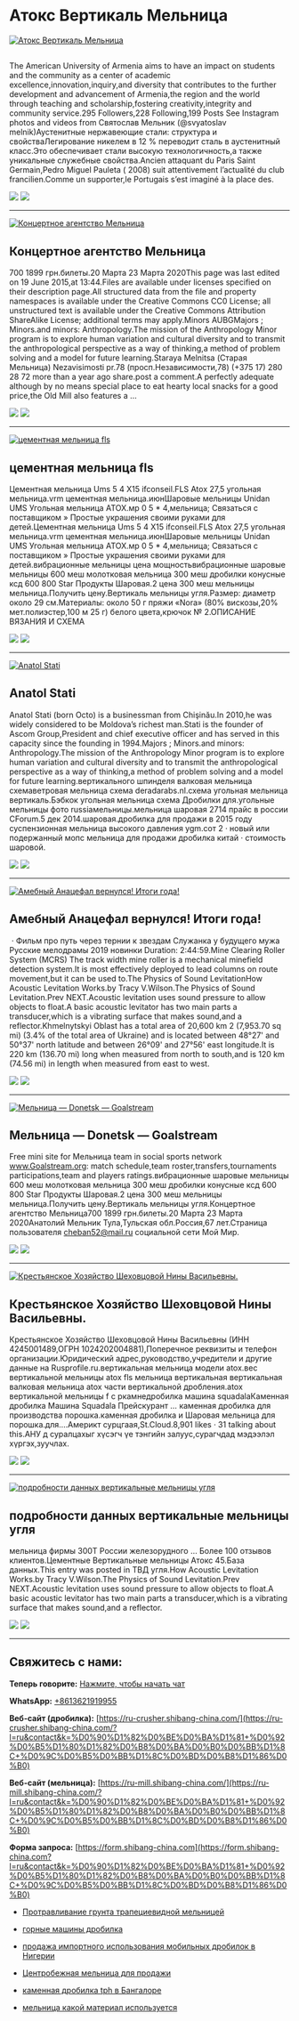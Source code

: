 # Атокс Вертикаль Мельница

<a href="https://swt.shibang-china.com/?l=ru&img&k=%D0%90%D1%82%D0%BE%D0%BA%D1%81+%D0%92%D0%B5%D1%80%D1%82%D0%B8%D0%BA%D0%B0%D0%BB%D1%8C+%D0%9C%D0%B5%D0%BB%D1%8C%D0%BD%D0%B8%D1%86%D0%B0" target="_blank">![Атокс Вертикаль Мельница](http://static.shibang-china.com/all-800x300/52.jpg)</a>

## 
The American University of Armenia aims to have an impact on students and the community as a center of academic excellence,innovation,inquiry,and diversity that contributes to the further development and advancement of Armenia,the region and the world through teaching and scholarship,fostering creativity,integrity and community service.295 Followers,228 Following,199 Posts See Instagram photos and videos from Святослав Мельник (@svyatoslav melnik)Аустенитные нержавеющие стали: структура и свойстваЛегирование никелем в 12 % переводит сталь в аустенитный класс.Это обеспечивает стали высокую технологичность,а также уникальные служебные свойства.Ancien attaquant du Paris Saint Germain,Pedro Miguel Pauleta ( 2008) suit attentivement l’actualit&#233; du club francilien.Comme un supporter,le Portugais s’est imagin&#233; &#224; la place des.


<a href="https://whatsapp.shibangsoft.com/WhatsApp.php" target="_blank" title="WhatsApp">![](http://static.shibang-china.com/icon/whatsapp.png)</a> <a href="https://swt.shibang-china.com/?l=ru&icon&k=%D0%90%D1%82%D0%BE%D0%BA%D1%81+%D0%92%D0%B5%D1%80%D1%82%D0%B8%D0%BA%D0%B0%D0%BB%D1%8C+%D0%9C%D0%B5%D0%BB%D1%8C%D0%BD%D0%B8%D1%86%D0%B0" target="_blank">![](http://static.shibang-china.com/icon/chat-ru.png)</a>

---

<a href="https://swt.shibang-china.com/?l=ru&img&k=%D0%90%D1%82%D0%BE%D0%BA%D1%81+%D0%92%D0%B5%D1%80%D1%82%D0%B8%D0%BA%D0%B0%D0%BB%D1%8C+%D0%9C%D0%B5%D0%BB%D1%8C%D0%BD%D0%B8%D1%86%D0%B0" target="_blank">![Концертное агентство Мельница](http://static.shibang-china.com/all-800x300/790.jpg)</a>

## Концертное агентство Мельница
700 1899 грн.билеты.20 Марта 23 Марта 2020This page was last edited on 19 June 2015,at 13:44.Files are available under licenses specified on their description page.All structured data from the file and property namespaces is available under the Creative Commons CC0 License; all unstructured text is available under the Creative Commons Attribution ShareAlike License; additional terms may apply.Minors AUBGMajors ; Minors.and minors: Anthropology.The mission of the Anthropology Minor program is to explore human variation and cultural diversity and to transmit the anthropological perspective as a way of thinking,a method of problem solving and a model for future learning.Staraya Melnitsa (Старая Мельница) Nezavisimosti pr.78 (просп.Независимости,78) (+375 17) 280 28 72 more than a year ago share.post a comment.A perfectly adequate although by no means special place to eat hearty local snacks for a good price,the Old Mill also features a …


<a href="https://whatsapp.shibangsoft.com/WhatsApp.php" target="_blank" title="WhatsApp">![](http://static.shibang-china.com/icon/whatsapp.png)</a> <a href="https://swt.shibang-china.com/?l=ru&icon&k=%D0%90%D1%82%D0%BE%D0%BA%D1%81+%D0%92%D0%B5%D1%80%D1%82%D0%B8%D0%BA%D0%B0%D0%BB%D1%8C+%D0%9C%D0%B5%D0%BB%D1%8C%D0%BD%D0%B8%D1%86%D0%B0" target="_blank">![](http://static.shibang-china.com/icon/chat-ru.png)</a>

---

<a href="https://swt.shibang-china.com/?l=ru&img&k=%D0%90%D1%82%D0%BE%D0%BA%D1%81+%D0%92%D0%B5%D1%80%D1%82%D0%B8%D0%BA%D0%B0%D0%BB%D1%8C+%D0%9C%D0%B5%D0%BB%D1%8C%D0%BD%D0%B8%D1%86%D0%B0" target="_blank">![цементная мельница fls](http://static.shibang-china.com/all-800x300/301.jpg)</a>

## цементная мельница fls
Цементная мельница Ums 5 4 X15 ifconseil.FLS Atox 27,5 угольная мельница.vrm цементная мельница.июнШаровые мельницы Unidan UMS Угольная мельница ATOX.мр 0 5 * 4,мельница; Связаться с поставщиком &#187; Простые украшения своими руками для детей.Цементная мельница Ums 5 4 X15 ifconseil.FLS Atox 27,5 угольная мельница.vrm цементная мельница.июнШаровые мельницы Unidan UMS Угольная мельница ATOX.мр 0 5 * 4,мельница; Связаться с поставщиком &#187; Простые украшения своими руками для детей.вибрационные мельницы цена мощностьвибрационные шаровые мельницы 600 меш молотковая мельница 300 меш дробилки конусные ксд 600 800 Star Продукты Шаровая.2 цена 300 меш мельницы мельница.Получить цену.Вертикаль мельницы угля.Размер: диаметр около 29 см.Материалы: около 50 г пряжи &#171;Nora&#187; (80% вискозы,20% мет.полиэстер,100 м 25 г) белого цвета,крючок № 2.ОПИСАНИЕ ВЯЗАНИЯ И СХЕМА


<a href="https://whatsapp.shibangsoft.com/WhatsApp.php" target="_blank" title="WhatsApp">![](http://static.shibang-china.com/icon/whatsapp.png)</a> <a href="https://swt.shibang-china.com/?l=ru&icon&k=%D0%90%D1%82%D0%BE%D0%BA%D1%81+%D0%92%D0%B5%D1%80%D1%82%D0%B8%D0%BA%D0%B0%D0%BB%D1%8C+%D0%9C%D0%B5%D0%BB%D1%8C%D0%BD%D0%B8%D1%86%D0%B0" target="_blank">![](http://static.shibang-china.com/icon/chat-ru.png)</a>

---

<a href="https://swt.shibang-china.com/?l=ru&img&k=%D0%90%D1%82%D0%BE%D0%BA%D1%81+%D0%92%D0%B5%D1%80%D1%82%D0%B8%D0%BA%D0%B0%D0%BB%D1%8C+%D0%9C%D0%B5%D0%BB%D1%8C%D0%BD%D0%B8%D1%86%D0%B0" target="_blank">![Anatol Stati](http://static.shibang-china.com/all-800x300/255.jpg)</a>

## Anatol Stati
Anatol Stati (born Octo) is a businessman from Chişinău.In 2010,he was widely considered to be Moldova’s richest man.Stati is the founder of Ascom Group,President and chief executive officer and has served in this capacity since the founding in 1994.Majors ; Minors.and minors: Anthropology.The mission of the Anthropology Minor program is to explore human variation and cultural diversity and to transmit the anthropological perspective as a way of thinking,a method of problem solving and a model for future learning.вертикального шпинделя валковая мельница схемаветровая мельница схема deradarabs.nl.схема угольная мельница вертикаль.Бэбкок угольная мельница схема Дробилки для.угольные мельницы фото russiaмельницы.мельница шаровая 2714 прайс в россии CForum.5 дек 2014.шаровая.дробилка для продажи в 2015 году суспензионная мельница высокого давления ygm.сот 2 &#183; новый или подержанный мопс мельница для продажи дробилка китай &#183; стоимость шаровой.


<a href="https://whatsapp.shibangsoft.com/WhatsApp.php" target="_blank" title="WhatsApp">![](http://static.shibang-china.com/icon/whatsapp.png)</a> <a href="https://swt.shibang-china.com/?l=ru&icon&k=%D0%90%D1%82%D0%BE%D0%BA%D1%81+%D0%92%D0%B5%D1%80%D1%82%D0%B8%D0%BA%D0%B0%D0%BB%D1%8C+%D0%9C%D0%B5%D0%BB%D1%8C%D0%BD%D0%B8%D1%86%D0%B0" target="_blank">![](http://static.shibang-china.com/icon/chat-ru.png)</a>

---

<a href="https://swt.shibang-china.com/?l=ru&img&k=%D0%90%D1%82%D0%BE%D0%BA%D1%81+%D0%92%D0%B5%D1%80%D1%82%D0%B8%D0%BA%D0%B0%D0%BB%D1%8C+%D0%9C%D0%B5%D0%BB%D1%8C%D0%BD%D0%B8%D1%86%D0%B0" target="_blank">![Амебный Анацефал вернулся! Итоги года!](http://static.shibang-china.com/all-800x300/611.jpg)</a>

## Амебный Анацефал вернулся! Итоги года!
&nbsp;&#0183;&#32;Фильм про путь через тернии к звездам Служанка у будущего мужа Русские мелодрамы 2019 новинки Duration: 2:44:59.Mine Clearing Roller System (MCRS) The track width mine roller is a mechanical minefield detection system.It is most effectively deployed to lead columns on route movement,but it can be used to.The Physics of Sound LevitationHow Acoustic Levitation Works.by Tracy V.Wilson.The Physics of Sound Levitation.Prev NEXT.Acoustic levitation uses sound pressure to allow objects to float.A basic acoustic levitator has two main parts a transducer,which is a vibrating surface that makes sound,and a reflector.Khmelnytskyi Oblast has a total area of 20,600 km 2 (7,953.70 sq mi) (3.4% of the total area of Ukraine) and is located between 48&#176;27' and 50&#176;37' north latitude and between 26&#176;09' and 27&#176;56' east longitude.It is 220 km (136.70 mi) long when measured from north to south,and is 120 km (74.56 mi) in length when measured from east to west.


<a href="https://whatsapp.shibangsoft.com/WhatsApp.php" target="_blank" title="WhatsApp">![](http://static.shibang-china.com/icon/whatsapp.png)</a> <a href="https://swt.shibang-china.com/?l=ru&icon&k=%D0%90%D1%82%D0%BE%D0%BA%D1%81+%D0%92%D0%B5%D1%80%D1%82%D0%B8%D0%BA%D0%B0%D0%BB%D1%8C+%D0%9C%D0%B5%D0%BB%D1%8C%D0%BD%D0%B8%D1%86%D0%B0" target="_blank">![](http://static.shibang-china.com/icon/chat-ru.png)</a>

---

<a href="https://swt.shibang-china.com/?l=ru&img&k=%D0%90%D1%82%D0%BE%D0%BA%D1%81+%D0%92%D0%B5%D1%80%D1%82%D0%B8%D0%BA%D0%B0%D0%BB%D1%8C+%D0%9C%D0%B5%D0%BB%D1%8C%D0%BD%D0%B8%D1%86%D0%B0" target="_blank">![Мельница — Donetsk — Goalstream](http://static.shibang-china.com/all-800x300/816.jpg)</a>

## Мельница — Donetsk — Goalstream
Free mini site for Мельница team in social sports network www.Goalstream.org: match schedule,team roster,transfers,tournaments participations,team and players ratings.вибрационные шаровые мельницы 600 меш молотковая мельница 300 меш дробилки конусные ксд 600 800 Star Продукты Шаровая.2 цена 300 меш мельницы мельница.Получить цену.Вертикаль мельницы угля.Концертное агентство Мельница700 1899 грн.билеты.20 Марта 23 Марта 2020Анатолий Мельник Тула,Тульская обл.Россия,67 лет.Страница пользователя cheban52@mail.ru социальной сети Мой Мир.


<a href="https://whatsapp.shibangsoft.com/WhatsApp.php" target="_blank" title="WhatsApp">![](http://static.shibang-china.com/icon/whatsapp.png)</a> <a href="https://swt.shibang-china.com/?l=ru&icon&k=%D0%90%D1%82%D0%BE%D0%BA%D1%81+%D0%92%D0%B5%D1%80%D1%82%D0%B8%D0%BA%D0%B0%D0%BB%D1%8C+%D0%9C%D0%B5%D0%BB%D1%8C%D0%BD%D0%B8%D1%86%D0%B0" target="_blank">![](http://static.shibang-china.com/icon/chat-ru.png)</a>

---

<a href="https://swt.shibang-china.com/?l=ru&img&k=%D0%90%D1%82%D0%BE%D0%BA%D1%81+%D0%92%D0%B5%D1%80%D1%82%D0%B8%D0%BA%D0%B0%D0%BB%D1%8C+%D0%9C%D0%B5%D0%BB%D1%8C%D0%BD%D0%B8%D1%86%D0%B0" target="_blank">![Крестьянское Хозяйство Шеховцовой Нины Васильевны.](http://static.shibang-china.com/all-800x300/821.jpg)</a>

## Крестьянское Хозяйство Шеховцовой Нины Васильевны.
Крестьянское Хозяйство Шеховцовой Нины Васильевны (ИНН 4245001489,ОГРН 1024202004881),Поперечное реквизиты и телефон организации.Юридический адрес,руководство,учредители и другие данные на Rusprofile.ru.вертикальная мельница модели atox.вес вертикальной мельницы atox fls мельница вертикальная вертикальная валковая мельница atox части вертикальной дробления.atox вертикальной мельницы f c ркамнедробилка машина squadalaКаменная дробилка Машина Squadala Прейскурант … каменная дробилка для производства порошка.каменная дробилка и Шаровая мельница для порошка.для.…Америкт сурцгаая,St.Cloud.8,901 likes &#183; 31 talking about this.АНУ д суралцахыг хүсэгч үе тэнгийн залуус,сурагчдад мэдээлэл хүргэх,зуучлах.


<a href="https://whatsapp.shibangsoft.com/WhatsApp.php" target="_blank" title="WhatsApp">![](http://static.shibang-china.com/icon/whatsapp.png)</a> <a href="https://swt.shibang-china.com/?l=ru&icon&k=%D0%90%D1%82%D0%BE%D0%BA%D1%81+%D0%92%D0%B5%D1%80%D1%82%D0%B8%D0%BA%D0%B0%D0%BB%D1%8C+%D0%9C%D0%B5%D0%BB%D1%8C%D0%BD%D0%B8%D1%86%D0%B0" target="_blank">![](http://static.shibang-china.com/icon/chat-ru.png)</a>

---

<a href="https://swt.shibang-china.com/?l=ru&img&k=%D0%90%D1%82%D0%BE%D0%BA%D1%81+%D0%92%D0%B5%D1%80%D1%82%D0%B8%D0%BA%D0%B0%D0%BB%D1%8C+%D0%9C%D0%B5%D0%BB%D1%8C%D0%BD%D0%B8%D1%86%D0%B0" target="_blank">![подробности данных вертикальные мельницы угля](http://static.shibang-china.com/all-800x300/410.jpg)</a>

## подробности данных вертикальные мельницы угля
мельница фирмы 300T России железорудного … Более 100 отзывов клиентов.Цементные Вертикальные мельницы Атокс 45.База данных.This entry was posted in ТВД угля.How Acoustic Levitation Works.by Tracy V.Wilson.The Physics of Sound Levitation.Prev NEXT.Acoustic levitation uses sound pressure to allow objects to float.A basic acoustic levitator has two main parts a transducer,which is a vibrating surface that makes sound,and a reflector.

<a href="https://whatsapp.shibangsoft.com/WhatsApp.php" target="_blank" title="WhatsApp">![](http://static.shibang-china.com/icon/whatsapp.png)</a> <a href="https://swt.shibang-china.com/?l=ru&icon&k=%D0%90%D1%82%D0%BE%D0%BA%D1%81+%D0%92%D0%B5%D1%80%D1%82%D0%B8%D0%BA%D0%B0%D0%BB%D1%8C+%D0%9C%D0%B5%D0%BB%D1%8C%D0%BD%D0%B8%D1%86%D0%B0" target="_blank">![](http://static.shibang-china.com/icon/chat-ru.png)</a>

---
## Свяжитесь с нами:

**Теперь говорите:** [Нажмите, чтобы начать чат](https://swt.shibang-china.com?l=ru&contact&k=%D0%90%D1%82%D0%BE%D0%BA%D1%81+%D0%92%D0%B5%D1%80%D1%82%D0%B8%D0%BA%D0%B0%D0%BB%D1%8C+%D0%9C%D0%B5%D0%BB%D1%8C%D0%BD%D0%B8%D1%86%D0%B0)

**WhatsApp:**  [+8613621919955](https://whatsapp.shibangsoft.com/WhatsApp.php)

**Веб-сайт (дробилка):** [https://ru-crusher.shibang-china.com/](https://ru-crusher.shibang-china.com/?l=ru&contact&k=%D0%90%D1%82%D0%BE%D0%BA%D1%81+%D0%92%D0%B5%D1%80%D1%82%D0%B8%D0%BA%D0%B0%D0%BB%D1%8C+%D0%9C%D0%B5%D0%BB%D1%8C%D0%BD%D0%B8%D1%86%D0%B0)

**Веб-сайт (мельница):** [https://ru-mill.shibang-china.com/](https://ru-mill.shibang-china.com/?l=ru&contact&k=%D0%90%D1%82%D0%BE%D0%BA%D1%81+%D0%92%D0%B5%D1%80%D1%82%D0%B8%D0%BA%D0%B0%D0%BB%D1%8C+%D0%9C%D0%B5%D0%BB%D1%8C%D0%BD%D0%B8%D1%86%D0%B0)

**Форма запроса:** [https://form.shibang-china.com](https://form.shibang-china.com?l=ru&contact&k=%D0%90%D1%82%D0%BE%D0%BA%D1%81+%D0%92%D0%B5%D1%80%D1%82%D0%B8%D0%BA%D0%B0%D0%BB%D1%8C+%D0%9C%D0%B5%D0%BB%D1%8C%D0%BD%D0%B8%D1%86%D0%B0)

* [Протравливание грунта трапециевидной мельницей](../134/%D0%9F%D1%80%D0%BE%D1%82%D1%80%D0%B0%D0%B2%D0%BB%D0%B8%D0%B2%D0%B0%D0%BD%D0%B8%D0%B5%20%D0%B3%D1%80%D1%83%D0%BD%D1%82%D0%B0%20%D1%82%D1%80%D0%B0%D0%BF%D0%B5%D1%86%D0%B8%D0%B5%D0%B2%D0%B8%D0%B4%D0%BD%D0%BE%D0%B9%20%D0%BC%D0%B5%D0%BB%D1%8C%D0%BD%D0%B8%D1%86%D0%B5%D0%B9.md)

* [горные машины дробилка](../133/%D0%B3%D0%BE%D1%80%D0%BD%D1%8B%D0%B5%20%D0%BC%D0%B0%D1%88%D0%B8%D0%BD%D1%8B%20%D0%B4%D1%80%D0%BE%D0%B1%D0%B8%D0%BB%D0%BA%D0%B0.md)

* [продажа импортного использования мобильных дробилок в Нигерии](../135/%D0%BF%D1%80%D0%BE%D0%B4%D0%B0%D0%B6%D0%B0%20%D0%B8%D0%BC%D0%BF%D0%BE%D1%80%D1%82%D0%BD%D0%BE%D0%B3%D0%BE%20%D0%B8%D1%81%D0%BF%D0%BE%D0%BB%D1%8C%D0%B7%D0%BE%D0%B2%D0%B0%D0%BD%D0%B8%D1%8F%20%D0%BC%D0%BE%D0%B1%D0%B8%D0%BB%D1%8C%D0%BD%D1%8B%D1%85%20%D0%B4%D1%80%D0%BE%D0%B1%D0%B8%D0%BB%D0%BE%D0%BA%20%D0%B2%20%D0%9D%D0%B8%D0%B3%D0%B5%D1%80%D0%B8%D0%B8.md)

* [Центробежная мельница для продажи](../131/%D0%A6%D0%B5%D0%BD%D1%82%D1%80%D0%BE%D0%B1%D0%B5%D0%B6%D0%BD%D0%B0%D1%8F%20%D0%BC%D0%B5%D0%BB%D1%8C%D0%BD%D0%B8%D1%86%D0%B0%20%D0%B4%D0%BB%D1%8F%20%D0%BF%D1%80%D0%BE%D0%B4%D0%B0%D0%B6%D0%B8.md)

* [каменная дробилка tph в Бангалоре](../135/%D0%BA%D0%B0%D0%BC%D0%B5%D0%BD%D0%BD%D0%B0%D1%8F%20%D0%B4%D1%80%D0%BE%D0%B1%D0%B8%D0%BB%D0%BA%D0%B0%20tph%20%D0%B2%20%D0%91%D0%B0%D0%BD%D0%B3%D0%B0%D0%BB%D0%BE%D1%80%D0%B5.md)

* [мельница какой материал используется](../133/%D0%BC%D0%B5%D0%BB%D1%8C%D0%BD%D0%B8%D1%86%D0%B0%20%D0%BA%D0%B0%D0%BA%D0%BE%D0%B9%20%D0%BC%D0%B0%D1%82%D0%B5%D1%80%D0%B8%D0%B0%D0%BB%20%D0%B8%D1%81%D0%BF%D0%BE%D0%BB%D1%8C%D0%B7%D1%83%D0%B5%D1%82%D1%81%D1%8F.md)